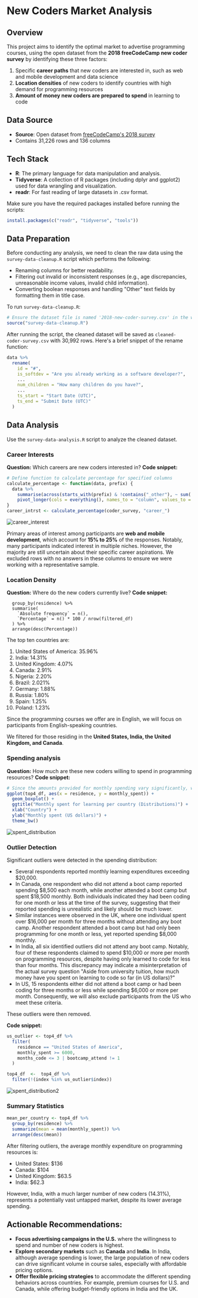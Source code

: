 # New Coders Market Analysis

## Overview
This project aims to identify the optimal market to advertise programming courses, using the open dataset from the **2018 freeCodeCamp new coder survey** by identifying these three factors:
1. Specific **career paths** that new coders are interested in, such as web and mobile development and data science
2. **Location densities** of new coders to identify countries with high demand for programming resources
3. **Amount of money new coders are prepared to spend** in learning to code

## Data Source
- **Source**: Open dataset from [freeCodeCamp's 2018 survey](https://github.com/freeCodeCamp/2018-new-coder-survey/blob/master/raw-data/2018-new-coder-survey.csv)
- Contains 31,226 rows and 136 columns

## Tech Stack
- **R**: The primary language for data manipulation and analysis.
- **Tidyverse**: A collection of R packages (including dplyr and ggplot2) used for data wrangling and visualization.
- **readr**: For fast reading of large datasets in .csv format.

Make sure you have the required packages installed before running the scripts:
```r
install.packages(c("readr", "tidyverse", "tools"))
```

## Data Preparation
Before conducting any analysis, we need to clean the raw data using the ```survey-data-cleanup.R``` script which performs the following:
- Renaming columns for better readability.
- Filtering out invalid or inconsistent responses (e.g., age discrepancies, unreasonable income values, invalid child information).
- Converting boolean responses and handling "Other" text fields by formatting them in title case.

To run ```survey-data-cleanup.R```:
```r
# Ensure the dataset file is named '2018-new-coder-survey.csv' in the working directory.
source("survey-data-cleanup.R")
```
After running the script, the cleaned dataset will be saved as ```cleaned-coder-survey.csv``` with 30,992 rows. Here's a brief snippet of the rename function:
```r
data %>%
  rename(
    id = "#",
    is_softdev = "Are you already working as a software developer?",
    ...
    num_children = "How many children do you have?",
    ...
    ts_start = "Start Date (UTC)",
    ts_end = "Submit Date (UTC)"
  )
```
## Data Analysis
Use the ```survey-data-analysis.R``` script to analyze the cleaned dataset.

### Career Interests
**Question:** Which careers are new coders interested in?
**Code snippet:**
```r
# Define function to calculate percentage for specified columns
calculate_percentage <- function(data, prefix) {
  data %>%
    summarise(across(starts_with(prefix) & !contains("_other"), ~ sum(. == 1, na.rm = TRUE) / n())) %>%
    pivot_longer(cols = everything(), names_to = "column", values_to = "percentage")
}
career_intrst <- calculate_percentage(coder_survey, "career_")
```
![career_interest](coder-survey/plots/career_interest.png)

Primary areas of interest among participants are **web and mobile development**, which account for **15% to 25%** of the responses. Notably, many participants indicated interest in multiple niches. However, the majority are still uncertain about their specific career aspirations. We excluded rows with no answers in these columns to ensure we were working with a representative sample.

### Location Density
**Question:** Where do the new coders currently live?
**Code snippet:**
```loc_density <- filtered_df %>%
  group_by(residence) %>%
  summarise(
    `Absolute frequency` = n(),
    `Percentage` = n() * 100 / nrow(filtered_df)
  ) %>%
  arrange(desc(Percentage))
```
The top ten countries are:
1. United States of America: 35.96%
2. India: 14.31%
3. United Kingdom: 4.07%
4. Canada: 2.91%
5. Nigeria: 2.20%
6. Brazil: 2.021%
7. Germany: 1.88%
8. Russia: 1.80%
9. Spain: 1.25%
10. Poland: 1.23%

Since the programming courses we offer are in English, we will focus on participants from English-speaking countries.

We filtered for those residing in the **United States, India, the United Kingdom, and Canada**.

### Spending analysis
**Question:** How much are these new coders willing to spend in programming resources?
**Code snippet:**
```r
# Since the amounts provided for monthly spending vary significantly, we first examined the distribution of these values
ggplot(top4_df, aes(x = residence, y = monthly_spent)) +
  geom_boxplot() +
  ggtitle("Monthly spent for learning per country (Distributions)") +
  xlab("Country") +
  ylab("Monthly spent (US dollars)") +
  theme_bw()
```
![spent_distribution](coder-survey/plots/spent_distribution.png)

### Outlier Detection
Significant outliers were detected in the spending distribution:
- Several respondents reported monthly learning expenditures exceeding $20,000.
- In Canada, one respondent who did not attend a boot camp reported spending $8,500 each month, while another attended a boot camp but spent $18,500 monthly. Both individuals indicated they had been coding for one month or less at the time of the survey, suggesting that their reported spending is unrealistic and likely should be much lower.
- Similar instances were observed in the UK, where one individual spent over $16,000 per month for three months without attending any boot camp. Another respondent attended a boot camp but had only been programming for one month or less, yet reported spending $8,000 monthly.
- In India, all six identified outliers did not attend any boot camp. Notably, four of these respondents claimed to spend $10,000 or more per month on programming resources, despite having only learned to code for less than four months. This discrepancy may indicate a misinterpretation of the actual survey question "Aside from university tuition, how much money have you spent on learning to code so far (in US dollars)?"
- In US, 15 respondents either did not attend a boot camp or had been coding for three months or less while spending $6,000 or more per month. Consequently, we will also exclude participants from the US who meet these criteria.

These outliers were then removed.

**Code snippet:**
```r
us_outlier <- top4_df %>%
  filter(
    residence == "United States of America",
    monthly_spent >= 6000,
    months_code <= 3 | bootcamp_attend != 1
  )

top4_df  <-  top4_df %>% 
  filter(!(index %in% us_outlier$index))
```
![spent_distribution2](coder-survey/plots/spent_distribution2.png)

### Summary Statistics
```r
mean_per_country <- top4_df %>% 
  group_by(residence) %>%
  summarize(mean = mean(monthly_spent)) %>%
  arrange(desc(mean))
```
After filtering outliers, the average monthly expenditure on programming resources is:
- United States: $136
- Canada: $104
- United Kingdom: $63.5
- India: $62.3

However, India, with a much larger number of new coders (14.31%), represents a potentially vast untapped market, despite its lower average spending.

## Actionable Recommendations:
- **Focus advertising campaigns in the U.S.** where the willingness to spend and number of new coders is highest.
- **Explore secondary markets** such as **Canada** and **India**. In India, although average spending is lower, the large population of new coders can drive significant volume in course sales, especially with affordable pricing options.
- **Offer flexible pricing strategies** to accommodate the different spending behaviors across countries. For example, premium courses for U.S. and Canada, while offering budget-friendly options in India and the UK.
